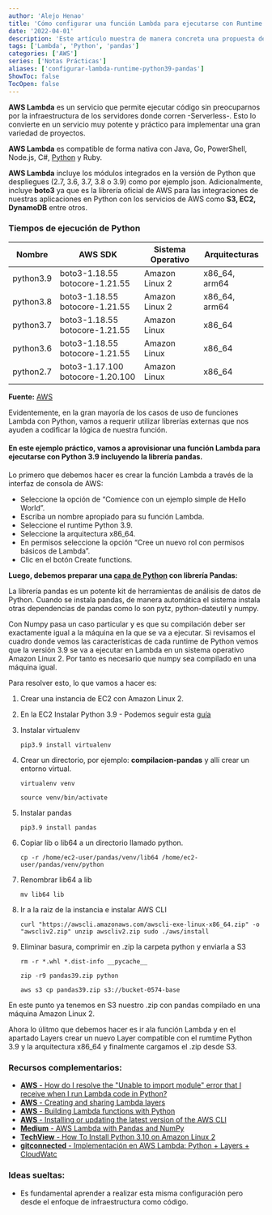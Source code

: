 ```yaml
---
author: 'Alejo Henao'
title: 'Cómo configurar una función Lambda para ejecutarse con Runtime Python 3.9 con pandas'
date: '2022-04-01'
description: 'Este artículo muestra de manera concreta una propuesta de paso a paso para configurar una función Lambda bajo un Runtime Python 3.9 con arquitectura x86_64.'
tags: ['Lambda', 'Python', 'pandas']
categories: ['AWS']
series: ['Notas Prácticas']
aliases: ['configurar-lambda-runtime-python39-pandas']
ShowToc: false
TocOpen: false
---
```


**AWS Lambda** es un servicio que permite ejecutar código sin preocuparnos por la infraestructura de los servidores donde corren -Serverless-. Esto lo convierte en un servicio muy potente y práctico para implementar una gran variedad de proyectos.

**AWS Lambda** es compatible de forma nativa con Java, Go, PowerShell, Node.js, C#, [Python](https://docs.aws.amazon.com/lambda/latest/dg/python-package.html) y Ruby.

**AWS Lambda** incluye los módulos integrados en la versión de Python que despliegues (2.7, 3.6, 3.7, 3.8 o 3.9) como por ejemplo json. Adicionalmente, incluye **boto3** ya que es la librería oficial de AWS para las integraciones de nuestras aplicaciones en Python con los servicios de AWS como **S3, EC2, DynamoDB** entre otros.


### Tiempos de ejecución de Python

| Nombre    | AWS SDK                          | Sistema Operativo | Arquitecturas |
|-----------|----------------------------------|-------------------|---------------|
| python3.9 | boto3-1.18.55 botocore-1.21.55   | Amazon Linux 2    | x86_64, arm64 |
| python3.8 | boto3-1.18.55 botocore-1.21.55   | Amazon Linux 2    | x86_64, arm64 |
| python3.7 | boto3-1.18.55 botocore-1.21.55   | Amazon Linux      | x86_64        |
| python3.6 | boto3-1.18.55 botocore-1.21.55   | Amazon Linux      | x86_64        |
| python2.7 | boto3-1.17.100 botocore-1.20.100 | Amazon Linux      | x86_64        |

**Fuente:** [AWS](https://docs.aws.amazon.com/es_es/lambda/latest/dg/lambda-runtimes.html)

Evidentemente, en la gran mayoría de los casos de uso de funciones Lambda con Python, vamos a requerir utilizar librerías externas que nos ayuden a codificar la lógica de nuestra función. 

#### En este ejemplo práctico, vamos a aprovisionar una función Lambda para ejecutarse con Python 3.9 incluyendo la librería pandas.

Lo primero que debemos hacer es crear la función Lambda a través de la interfaz de consola de AWS:

- Seleccione la opción de “Comience con un ejemplo simple de Hello World”.
- Escriba un nombre apropiado para su función Lambda.
- Seleccione el runtime Python 3.9.
- Seleccione la arquitectura x86_64. 
- En permisos seleccione la opción “Cree un nuevo rol con permisos básicos de Lambda”.
- Clic en el botón Create functions.

**Luego, debemos preparar una [capa de Python](https://docs.aws.amazon.com/lambda/latest/dg/lambda-python.html) con librería Pandas:**

La librería pandas es un potente kit de herramientas de análisis de datos de Python. Cuando se instala pandas, de manera automática el sistema instala otras dependencias de pandas como lo son pytz, python-dateutil y numpy.

Con Numpy pasa un caso particular y es que su compilación deber ser exactamente igual a la máquina en la que se va a ejecutar. Si revisamos el cuadro donde vemos las características de cada runtime de Python vemos que la versión 3.9 se va a ejecutar en Lambda en un sistema operativo Amazon Linux 2. Por tanto es necesario que numpy sea compilado en una máquina igual.

Para resolver esto, lo que vamos a hacer es:

1. Crear una instancia de EC2 con Amazon Linux 2.
2. En la EC2 Instalar Python 3.9 - Podemos seguir esta [guía](https://techviewleo.com/how-to-install-python-on-amazon-linux-2/)
3. Instalar virtualenv
    
    `pip3.9 install virtualenv`
4. Crear un directorio, por ejemplo: **compilacion-pandas** y allí crear un entorno virtual.

    `virtualenv venv`

    `source venv/bin/activate`

5.  Instalar pandas

    `pip3.9 install pandas`

6. Copiar lib o lib64 a un directorio llamado python.

    `cp -r /home/ec2-user/pandas/venv/lib64 /home/ec2-user/pandas/venv/python`

7. Renombrar lib64 a lib

    `mv lib64 lib`

8. Ir a la raiz de la instancia e instalar AWS CLI

    `curl "https://awscli.amazonaws.com/awscli-exe-linux-x86_64.zip" -o "awscliv2.zip"
unzip awscliv2.zip
sudo ./aws/install`

9. Eliminar basura, comprimir en .zip la carpeta python y enviarla a S3

    `rm -r *.whl *.dist-info __pycache__`

    `zip -r9 pandas39.zip python`

    `aws s3 cp pandas39.zip s3://bucket-0574-base`

En este punto ya tenemos en S3 nuestro .zip con pandas compilado en una máquina Amazon Linux 2.

Ahora lo úlitmo que debemos hacer es ir ala función Lambda y en el apartado Layers crear un nuevo Layer compatible con el rumtime Python 3.9 y la arquitectura x86_64 y finalmente cargamos el .zip desde S3.

### Recursos complementarios:
- [**AWS** - How do I resolve the "Unable to import module" error that I receive when I run Lambda code in Python?](https://aws.amazon.com/premiumsupport/knowledge-center/lambda-import-module-error-python/)
- [**AWS** - Creating and sharing Lambda layers](https://docs.aws.amazon.com/lambda/latest/dg/configuration-layers.html)
- [**AWS** - Building Lambda functions with Python](https://docs.aws.amazon.com/lambda/latest/dg/lambda-python.html)
- [**AWS** - Installing or updating the latest version of the AWS CLI](https://docs.aws.amazon.com/cli/latest/userguide/getting-started-install.html)
- [**Medium** - AWS Lambda with Pandas and NumPy](https://korniichuk.medium.com/lambda-with-pandas-fd81aa2ff25e)
- [**TechView** - How To Install Python 3.10 on Amazon Linux 2 ](https://techviewleo.com/how-to-install-python-on-amazon-linux-2/)
- [**gitconnected** - Implementación en AWS Lambda: Python + Layers + CloudWatc](https://levelup.gitconnected.com/deploying-to-aws-lambda-python-layers-cloudwatch-31c4119d3a69)


### Ideas sueltas:
- Es fundamental aprender a realizar esta misma configuración pero desde el enfoque de infraestructura como código.
